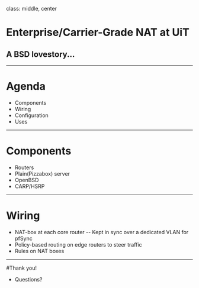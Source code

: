 class: middle, center
# Enterprise/Carrier-Grade NAT at UiT
## A BSD lovestory...

---

# Agenda
- Components
- Wiring
- Configuration
- Uses

---

# Components
- Routers
- Plain(Pizzabox) server
- OpenBSD
- CARP/HSRP

---

# Wiring
- NAT-box at each core router
-- Kept in sync over a dedicated VLAN for pfSync
- Policy-based routing on edge routers to steer traffic
- Rules on NAT boxes

---

#Thank you!
- Questions?
